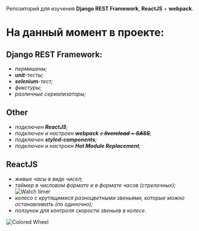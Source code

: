 Репозиторий для изучения **Django REST Framework**, **ReactJS** + **webpack**.

На данный момент в проекте: 
===========================
 Django REST Framework: 
 ---
- _пермишены;_ 
- _**unit**-тесты;_
- _**selenium**-тест;_ 
- _фикстуры;_
- _различные сериализаторы;_

Other
 ---
- _подключен **ReactJS**;_
- _подключен и настроен **webpack** ~~с **livereload** + **SASS**~~;_
- _подключен **styled-components**;_
- _подключен и настроен **Hot Module Replacement**;_

 ReactJS
 ---
- _живые часы в виде чисел;_
- _таймер в числовом формате и в формате часов (cтрелочных);_
![Watch timer](http://dl4.joxi.net/drive/2017/05/18/0020/0712/1331912/12/eb09b96f78.jpg)
- _колесо с крутящимися разноцветными звеньями, которые можно останавливать (по одиночно);_
- _ползунок для контроля скорости звеньев в колесе._

![Colored Wheel](http://dl3.joxi.net/drive/2017/05/18/0020/0712/1331912/12/57e674b0b2.jpg)